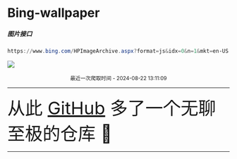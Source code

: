 # Bing-wallpaper

##### 图片接口

```powershell
https://www.bing.com/HPImageArchive.aspx?format=js&idx=0&n=1&mkt=en-US
```

 ![](https://s.cn.bing.net/th?id=OHR.NazcaBooby_EN-US0971401791_1920x1080.jpg)

<p align='center' >
    <small>
        最近一次爬取时间 - 2024-08-22 13:11:09
    </small>
    <br>
    <hr>
    <font size=7>
        <small>
           从此 <a href='https://github.com/'>GitHub</a> 多了一个无聊至极的仓库  🍳       
        </small>
    </font>
    <hr>
</p>
